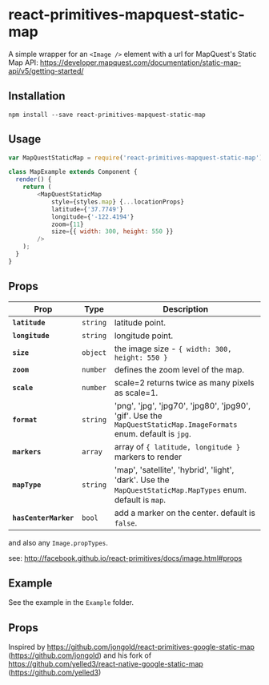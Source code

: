 # react-primitives-mapquest-static-map

A simple wrapper for an `<Image />` element with a url for MapQuest's Static Map API:
https://developer.mapquest.com/documentation/static-map-api/v5/getting-started/

## Installation
```
npm install --save react-primitives-mapquest-static-map
```

## Usage
```js
var MapQuestStaticMap = require('react-primitives-mapquest-static-map');

class MapExample extends Component {
  render() {
    return (
        <MapQuestStaticMap
            style={styles.map} {...locationProps}
            latitude={'37.7749'}
            longitude={'-122.4194'}
            zoom={11}
            size={{ width: 300, height: 550 }}
        />
    );
  }
}
```

## Props
| Prop | Type | Description |
|---|---|---|
|**`latitude`**|`string`|latitude point.|
|**`longitude`**|`string`|longitude point.|
|**`size`**|`object`| the image size - `{ width: 300, height: 550 }`|
|**`zoom`**|`number`|defines the zoom level of the map.|
|**`scale`**|`number`|scale=2 returns twice as many pixels as scale=1. |
|**`format`**|`string`|'png', 'jpg', 'jpg70', 'jpg80', 'jpg90', 'gif'. Use the `MapQuestStaticMap.ImageFormats` enum. default is `jpg`.|
|**`markers`**| `array` | array of `{ latitude, longitude }` markers to render |
|**`mapType`**|`string`|'map', 'satellite', 'hybrid', 'light', 'dark'. Use the `MapQuestStaticMap.MapTypes` enum. default is `map`.|
|**`hasCenterMarker`**|`bool`|add a marker on the center. default is `false`.|

and also any `Image.propTypes`.

see: http://facebook.github.io/react-primitives/docs/image.html#props

## Example
See the example in the `Example` folder.

## Props
Inspired by https://github.com/jongold/react-primitives-google-static-map (https://github.com/jongold) and his fork of https://github.com/yelled3/react-native-google-static-map (https://github.com/yelled3)
